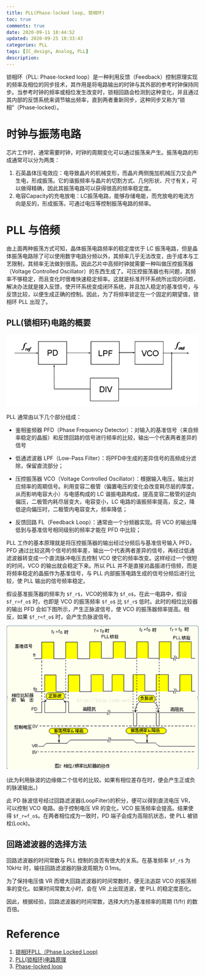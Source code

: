```yaml
---
title: PLL(Phase-locked loop, 锁相环)
toc: true
comments: true
date: 2020-09-11 18:44:52
updated: 2020-09-25 10:33:43
categories: PLL
tags: [IC_design, Analog, PLL]
description:
---
```


锁相环（PLL: Phase-locked loop）是一种利用反馈（Feedback）控制原理实现的频率及相位的同步技术，其作用是将电路输出的时钟与其外部的参考时钟保持同步。当参考时钟的频率或相位发生改变时，锁相回路会检测到这种变化，并且通过其内部的反馈系统来调节输出频率，直到两者重新同步，这种同步又称为“锁相”（Phase-locked）。

<!--more-->

# 时钟与振荡电路

芯片工作时，通常需要时钟，时钟的周期变化可以通过振荡来产生。振荡电路的形成通常可以分为两类：

1. 石英晶体压电效应：电导致晶片的机械变形，而晶片两侧施加机械压力又会产生电，形成振荡。它的谐振频率与晶片的切割方式、几何形状、尺寸有关，可以做得精确，因此其振荡电路可以获得很高的频率稳定度。
2. 电容Capacity的充电放电：LC振荡电路，能够存储电能，而充放电的电流方向是反的，形成振荡，可通过电压等控制振荡电路的频率。

# PLL 与倍频

由上面两种振荡方式可知，晶体振荡电路频率的稳定度优于 LC 振荡电路，但是晶体振荡电路除了可以使用数字电路分频以外，其频率几乎无法改变，由于成本与工艺限制，其频率无法做到很高。因此芯片中高频时钟就需要一种叫做压控振荡器（Voltage Controlled Oscillator）的东西生成了。可压控振荡器也有问题，其频率不够稳定，而且变化时很难快速稳定频率。这就是标准开环系统所出现的问题，解决办法就是接入反馈，使开环系统变成闭环系统，并且加入稳定的基准信号，与反馈比较，以便生成正确的控制。因此，为了将频率锁定在一个固定的期望值，锁相环 PLL 出现了。

## PLL(锁相环)电路的概要

![Pll](PLL/Pll.png)

PLL 通常由以下几个部分组成：

- 鉴相鉴频器 PFD（Phase Frequency Detector）：对输入的基准信号（来自频率稳定的晶振）和反馈回路的信号进行频率的比较，输出一个代表两者差异的信号

- 低通滤波器 LPF（Low-Pass Filter）：将PFD中生成的差异信号的高频成分滤除，保留直流部分；

- 压控振荡器 VCO（Voltage Controlled Oscillator）：根据输入电压，输出对应频率的周期信号。利用变容二极管（偏置电压的变化会改变耗尽层的厚度，从而影响电容大小）与电感构成的 LC 谐振电路构成，提高变容二极管的逆向偏压，二极管内耗尽层变大，电容变小，LC 电路的谐振频率提高，反之，降低逆向偏压时，二极管内电容变大，频率降低；

- 反馈回路 FL（Feedback Loop）：通常由一个分频器实现。将 VCO 的输出降低到与基准信号相同级别的频率才能在 PFD 中比较；

PLL 工作的基本原理就是将压控振荡器的输出经过分频后与基准信号输入 PFD，PFD 通过比较这两个信号的频率差，输出一个代表两者差异的信号，再经过低通滤波器转变成一个直流脉冲电压去控制 VCO 使它的频率改变。这样经过一个很短的时间，VCO 的输出就会稳定下来。所以 PLL 并不是直接对晶振进行倍频，而是将频率稳定的晶振作为基准信号，与 PLL 内部振荡电路生成的信号分频后进行比较，使 PLL 输出的信号频率稳定。

假设基准振荡器的频率为 `$f_r$`，VCO的频率为 `$f_o$`，在此一电路中，假设 `$f_r>f_o$` 时，也即是 VCO 的振荡频率 `$f_o$` 比 `$f_r$` 低时。此时的相位比较器的输出 PFD 会如下图所示，产生正脉波信号，使 VCO 的振荡器频率提高。相反，如果 `$f_r<f_o$` 时，会产生负脉波信号。

![PFD](PLL/Center.png)

 (此为利用脉波的边缘做二个信号的比较。如果有相位差存在时，便会产生正或负的脉波输出。)

此 PD 脉波信号经过回路滤波器(LoopFilter)的积分，便可以得到直流电压 VR，可以控制 VCO 电路。由于控制电压 VR 的变化，VCO 振荡频率会提高。结果使得 `$f_r=f_o$`。在两者相位成为一致时，PD 端子会成为高阻抗状态，使 PLL 被锁栓(Lock)。

## 回路滤波器的选择方法

回路滤波器的时间常数与 PLL 控制的良否有很大的关系。在基准频率 `$f_r$` 为 10kHz 时，输往回路滤波器的脉波周期为 0.1ms。

为了保持电压值 VR 而增大回路滤波器的时间常数时，便无法追踪 VCO 的振荡频率的变化。如果时间常数太小时，会在 VR 上出现涟波，使 PLL 的稳定度恶化。

因此，根据经验，回路滤波器的时间常数，选择大约为基准频率的周期 (1/fr) 的数百倍。

# Reference

1. [锁相环PLL（Phase Locked Loop)](https://blog.csdn.net/u013754317/article/details/52799516)
2. [PLL(锁相环)电路原理](https://blog.csdn.net/leoufung/article/details/50268031)
3. [Phase-locked loop](https://en.wikipedia.org/wiki/Phase-locked_loop)

